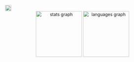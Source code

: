 <div>
<img src="https://hits.seeyoufarm.com/api/count/incr/badge.svg?url=https%3A%2F%2Fgithub.com%2F{franzannakarolina}1212%2Fhit-counter" width="auto" height="20px" />
</div>
<div align="center">
  <img src="https://github-readme-stats.vercel.app/api?hide_title=false&hide_rank=false&show_icons=true&include_all_commits=true&count_private=true&disable_animations=false&theme=dracula&locale=en&hide_border=false&username=franzannakarolina" height="150" alt="stats graph"  />
  <img src="https://github-readme-stats.vercel.app/api/top-langs?locale=en&hide_title=false&layout=compact&card_width=320&langs_count=5&theme=dracula&hide_border=false&username=franzannakarolina" height="150" alt="languages graph"  />
</div>
